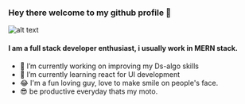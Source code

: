 ### Hey there welcome to my github profile 👋
![alt text](https://tech.small-improvements.com/wp-content/uploads/2018/02/2018-02-07-17-37-09.gif)

#### I am a full stack developer enthusiast, i usually work in MERN stack.

- 🔭 I’m currently working on improving my Ds-algo skills
- 🌱 I’m currently learning react for UI development
- 😂  I'm a fun loving guy, love to make smile on people's face.
- 😎 be productive everyday thats my moto.
